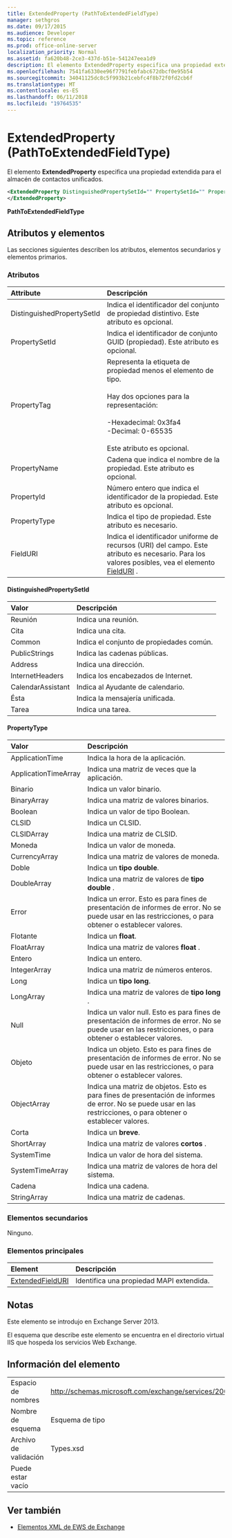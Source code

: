 ```yaml
---
title: ExtendedProperty (PathToExtendedFieldType)
manager: sethgros
ms.date: 09/17/2015
ms.audience: Developer
ms.topic: reference
ms.prod: office-online-server
localization_priority: Normal
ms.assetid: fa620b48-2ce3-437d-b51e-541247eea1d9
description: El elemento ExtendedProperty especifica una propiedad extendida para el almacén de contactos unificados.
ms.openlocfilehash: 7541fa6330ee96f7791febfabc672dbcf0e95b54
ms.sourcegitcommit: 34041125dc8c5f993b21cebfc4f8b72f0fd2cb6f
ms.translationtype: MT
ms.contentlocale: es-ES
ms.lasthandoff: 06/11/2018
ms.locfileid: "19764535"
---
```

# <a name="extendedproperty-pathtoextendedfieldtype"></a>ExtendedProperty (PathToExtendedFieldType)

El elemento **ExtendedProperty** especifica una propiedad extendida para el almacén de contactos unificados. 
  
```xml
<ExtendedProperty DistinguishedPropertySetId="" PropertySetId="" PropertyTag="" PropertyName="" PropertyId="" PropertyType="" FieldURI="">
</ExtendedProperty>
```

**PathToExtendedFieldType**

## <a name="attributes-and-elements"></a>Atributos y elementos

Las secciones siguientes describen los atributos, elementos secundarios y elementos primarios.
  
### <a name="attributes"></a>Atributos

|**Attribute**|**Descripción**|
|:-----|:-----|
|DistinguishedPropertySetId  <br/> |Indica el identificador del conjunto de propiedad distintivo. Este atributo es opcional.  <br/> |
|PropertySetId  <br/> |Indica el identificador de conjunto GUID (propiedad). Este atributo es opcional.  <br/> |
|PropertyTag  <br/> | Representa la etiqueta de propiedad menos el elemento de tipo.<br/><br/>Hay dos opciones para la representación:  <br/><br/>-Hexadecimal: 0x3fa4  <br/>-Decimal: 0-65535<br/><br/>  Este atributo es opcional.  <br/> |
|PropertyName  <br/> |Cadena que indica el nombre de la propiedad. Este atributo es opcional.  <br/> |
|PropertyId  <br/> |Número entero que indica el identificador de la propiedad. Este atributo es opcional.  <br/> |
|PropertyType  <br/> |Indica el tipo de propiedad. Este atributo es necesario.  <br/> |
|FieldURI  <br/> |Indica el identificador uniforme de recursos (URI) del campo. Este atributo es necesario. Para los valores posibles, vea el elemento [FieldURI](fielduri.md) .  <br/> |
   
#### <a name="distinguishedpropertysetid"></a>DistinguishedPropertySetId

|**Valor**|**Descripción**|
|:-----|:-----|
|Reunión  <br/> |Indica una reunión.  <br/> |
|Cita  <br/> |Indica una cita.  <br/> |
|Common  <br/> |Indica el conjunto de propiedades común.  <br/> |
|PublicStrings  <br/> |Indica las cadenas públicas.  <br/> |
|Address  <br/> |Indica una dirección.  <br/> |
|InternetHeaders  <br/> |Indica los encabezados de Internet.  <br/> |
|CalendarAssistant  <br/> |Indica al Ayudante de calendario.  <br/> |
|Ésta  <br/> |Indica la mensajería unificada.  <br/> |
|Tarea  <br/> |Indica una tarea.  <br/> |
   
#### <a name="propertytype"></a>PropertyType

|**Valor**|**Descripción**|
|:-----|:-----|
|ApplicationTime  <br/> |Indica la hora de la aplicación.  <br/> |
|ApplicationTimeArray  <br/> |Indica una matriz de veces que la aplicación.  <br/> |
|Binario  <br/> |Indica un valor binario.  <br/> |
|BinaryArray  <br/> |Indica una matriz de valores binarios.  <br/> |
|Boolean  <br/> |Indica un valor de tipo Boolean.  <br/> |
|CLSID  <br/> |Indica un CLSID.  <br/> |
|CLSIDArray  <br/> |Indica una matriz de CLSID.  <br/> |
|Moneda  <br/> |Indica un valor de moneda.  <br/> |
|CurrencyArray  <br/> |Indica una matriz de valores de moneda.  <br/> |
|Doble  <br/> |Indica un **tipo double**.  <br/> |
|DoubleArray  <br/> |Indica una matriz de valores de **tipo double** .  <br/> |
|Error  <br/> |Indica un error. Esto es para fines de presentación de informes de error. No se puede usar en las restricciones, o para obtener o establecer valores.  <br/> |
|Flotante  <br/> |Indica un **float**.  <br/> |
|FloatArray  <br/> |Indica una matriz de valores **float** .  <br/> |
|Entero  <br/> |Indica un entero.  <br/> |
|IntegerArray  <br/> |Indica una matriz de números enteros.  <br/> |
|Long  <br/> |Indica un **tipo long**.  <br/> |
|LongArray  <br/> |Indica una matriz de valores de **tipo long** .  <br/> |
|Null  <br/> |Indica un valor null. Esto es para fines de presentación de informes de error. No se puede usar en las restricciones, o para obtener o establecer valores.  <br/> |
|Objeto  <br/> |Indica un objeto. Esto es para fines de presentación de informes de error. No se puede usar en las restricciones, o para obtener o establecer valores.  <br/> |
|ObjectArray  <br/> |Indica una matriz de objetos. Esto es para fines de presentación de informes de error. No se puede usar en las restricciones, o para obtener o establecer valores.  <br/> |
|Corta  <br/> |Indica un **breve**.  <br/> |
|ShortArray  <br/> |Indica una matriz de valores **cortos** .  <br/> |
|SystemTime  <br/> |Indica un valor de hora del sistema.  <br/> |
|SystemTimeArray  <br/> |Indica una matriz de valores de hora del sistema.  <br/> |
|Cadena  <br/> |Indica una cadena.  <br/> |
|StringArray  <br/> |Indica una matriz de cadenas.  <br/> |
   
### <a name="child-elements"></a>Elementos secundarios

Ninguno.
  
### <a name="parent-elements"></a>Elementos principales

|**Element**|**Descripción**|
|:-----|:-----|
|[ExtendedFieldURI](extendedfielduri.md) <br/> |Identifica una propiedad MAPI extendida.  <br/> |
   
## <a name="remarks"></a>Notas

Este elemento se introdujo en Exchange Server 2013.
  
El esquema que describe este elemento se encuentra en el directorio virtual IIS que hospeda los servicios Web Exchange.
  
## <a name="element-information"></a>Información del elemento

|||
|:-----|:-----|
|Espacio de nombres  <br/> |http://schemas.microsoft.com/exchange/services/2006/types  <br/> |
|Nombre de esquema  <br/> |Esquema de tipo  <br/> |
|Archivo de validación  <br/> |Types.xsd  <br/> |
|Puede estar vacío  <br/> ||
   
## <a name="see-also"></a>Ver también

- [Elementos XML de EWS de Exchange](ews-xml-elements-in-exchange.md)


